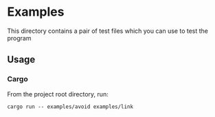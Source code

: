 # Examples
This directory contains a pair of test files which you can use to test the program

## Usage
### Cargo
From the project root directory, run:

`cargo run -- examples/avoid examples/link`
